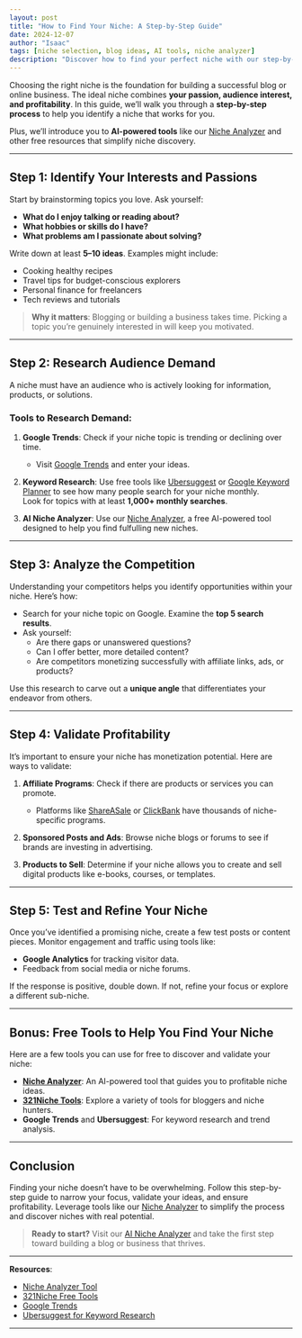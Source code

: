 ```yaml
---
layout: post
title: "How to Find Your Niche: A Step-by-Step Guide"
date: 2024-12-07
author: "Isaac"
tags: [niche selection, blog ideas, AI tools, niche analyzer]
description: "Discover how to find your perfect niche with our step-by-step guide. Use AI-powered tools like the Niche Analyzer to identify profitable niches that align with your passion and expertise."
---
```


Choosing the right niche is the foundation for building a successful blog or online business. The ideal niche combines **your passion, audience interest, and profitability**. In this guide, we’ll walk you through a **step-by-step process** to help you identify a niche that works for you.

Plus, we’ll introduce you to **AI-powered tools** like our [Niche Analyzer](https://niche-analyzer-api.vercel.app/) and other free resources that simplify niche discovery.

---

## Step 1: Identify Your Interests and Passions  
Start by brainstorming topics you love. Ask yourself:  
- **What do I enjoy talking or reading about?**  
- **What hobbies or skills do I have?**  
- **What problems am I passionate about solving?**  

Write down at least **5–10 ideas**. Examples might include:  
- Cooking healthy recipes  
- Travel tips for budget-conscious explorers  
- Personal finance for freelancers  
- Tech reviews and tutorials  

> **Why it matters**: Blogging or building a business takes time. Picking a topic you’re genuinely interested in will keep you motivated.

---

## Step 2: Research Audience Demand  
A niche must have an audience who is actively looking for information, products, or solutions.

### Tools to Research Demand:  
1. **Google Trends**: Check if your niche topic is trending or declining over time.  
   - Visit [Google Trends](https://trends.google.com/) and enter your ideas.  

2. **Keyword Research**: Use free tools like [Ubersuggest](https://neilpatel.com/ubersuggest/) or [Google Keyword Planner](https://ads.google.com/home/tools/keyword-planner/) to see how many people search for your niche monthly.  
   Look for topics with at least **1,000+ monthly searches**.

3. **AI Niche Analyzer**: Use our [Niche Analyzer](https://niche-analyzer-api.vercel.app/), a free AI-powered tool designed to help you find fulfulling new niches.

---

## Step 3: Analyze the Competition  
Understanding your competitors helps you identify opportunities within your niche. Here’s how:  
- Search for your niche topic on Google. Examine the **top 5 search results**.  
- Ask yourself:  
  - Are there gaps or unanswered questions?  
  - Can I offer better, more detailed content?  
  - Are competitors monetizing successfully with affiliate links, ads, or products?  

Use this research to carve out a **unique angle** that differentiates your endeavor from others.

---

## Step 4: Validate Profitability  
It’s important to ensure your niche has monetization potential. Here are ways to validate:  

1. **Affiliate Programs**: Check if there are products or services you can promote.  
   - Platforms like [ShareASale](https://www.shareasale.com/) or [ClickBank](https://www.clickbank.com/) have thousands of niche-specific programs.  

2. **Sponsored Posts and Ads**: Browse niche blogs or forums to see if brands are investing in advertising.  

3. **Products to Sell**: Determine if your niche allows you to create and sell digital products like e-books, courses, or templates.  

---

## Step 5: Test and Refine Your Niche  
Once you’ve identified a promising niche, create a few test posts or content pieces. Monitor engagement and traffic using tools like:  
- **Google Analytics** for tracking visitor data.  
- Feedback from social media or niche forums.

If the response is positive, double down. If not, refine your focus or explore a different sub-niche.

---

## Bonus: Free Tools to Help You Find Your Niche  
Here are a few tools you can use for free to discover and validate your niche:  
- **[Niche Analyzer](https://niche-analyzer-api.vercel.app/)**: An AI-powered tool that guides you to profitable niche ideas.  
- **[321Niche Tools](https://www.321niche.com/tools.html)**: Explore a variety of tools for bloggers and niche hunters.  
- **Google Trends** and **Ubersuggest**: For keyword research and trend analysis.  

---

## Conclusion  
Finding your niche doesn’t have to be overwhelming. Follow this step-by-step guide to narrow your focus, validate your ideas, and ensure profitability. Leverage tools like our [Niche Analyzer](https://niche-analyzer-api.vercel.app/) to simplify the process and discover niches with real potential.

> **Ready to start?** Visit our [AI Niche Analyzer](https://niche-analyzer-api.vercel.app/) and take the first step toward building a blog or business that thrives.

---

**Resources**:  
- [Niche Analyzer Tool](https://niche-analyzer-api.vercel.app/)  
- [321Niche Free Tools](https://www.321niche.com/tools.html)  
- [Google Trends](https://trends.google.com/)  
- [Ubersuggest for Keyword Research](https://neilpatel.com/ubersuggest/)

---

